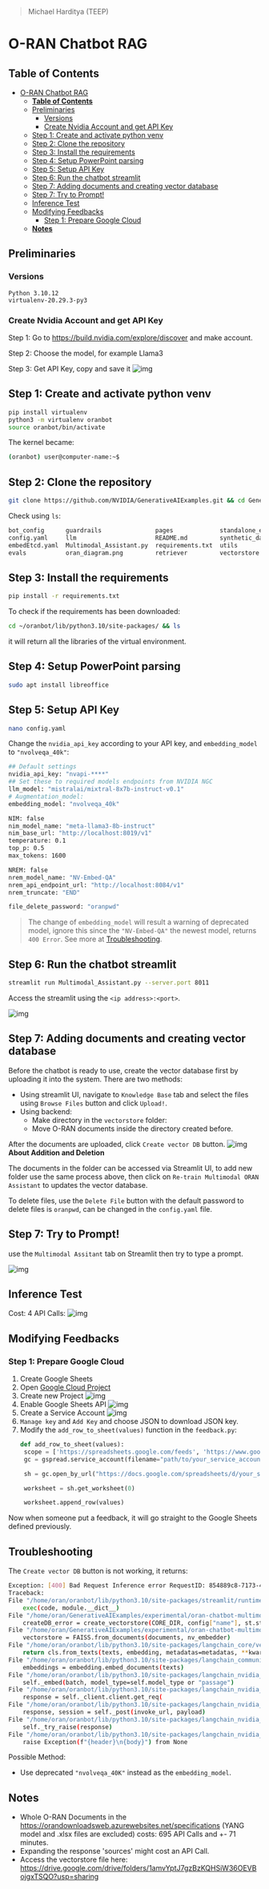 > Michael Harditya (TEEP)
# O-RAN Chatbot RAG
## **Table of Contents**
- [O-RAN Chatbot RAG](#o-ran-chatbot-rag)
  - [**Table of Contents**](#table-of-contents)
  - [Preliminaries](#preliminaries)
    - [Versions](#versions)
    - [Create Nvidia Account and get API Key](#create-nvidia-account-and-get-api-key)
  - [Step 1: Create and activate python venv](#step-1-create-and-activate-python-venv)
  - [Step 2: Clone the repository](#step-2-clone-the-repository)
  - [Step 3: Install the requirements](#step-3-install-the-requirements)
  - [Step 4: Setup PowerPoint parsing](#step-4-setup-powerpoint-parsing)
  - [Step 5: Setup API Key](#step-5-setup-api-key)
  - [Step 6: Run the chatbot streamlit](#step-6-run-the-chatbot-streamlit)
  - [Step 7: Adding documents and creating vector database](#step-7-adding-documents-and-creating-vector-database)
  - [Step 7: Try to Prompt!](#step-7-try-to-prompt)
  - [Inference Test](#inference-test)
  - [Modifying Feedbacks](#modifying-feedbacks)
    - [Step 1: Prepare Google Cloud](#step-1-prepare-google-cloud)
  - [**Notes**](#notes)


## Preliminaries
### Versions
```
Python 3.10.12
virtualenv-20.29.3-py3
```

### Create Nvidia Account and get API Key
Step 1: Go to https://build.nvidia.com/explore/discover and make account.

Step 2: Choose the model, for example Llama3

Step 3: Get API Key, copy and save it
![img](../images/getAPI.png)

## Step 1: Create and activate python venv
```bash
pip install virtualenv
python3 -m virtualenv oranbot
source oranbot/bin/activate
```

The kernel became:
```bash
(oranbot) user@computer-name:~$
```

## Step 2: Clone the repository
```bash
git clone https://github.com/NVIDIA/GenerativeAIExamples.git && cd GenerativeAIExamples/experimental/oran-chatbot-multimodal
```
Check using `ls`:
```bash
bot_config      guardrails               pages             standalone_embed.sh
config.yaml     llm                      README.md         synthetic_data_openai.json
embedEtcd.yaml  Multimodal_Assistant.py  requirements.txt  utils
evals           oran_diagram.png         retriever         vectorstore
```

## Step 3: Install the requirements
```bash
pip install -r requirements.txt
```

To check if the requirements has been downloaded:
```bash
cd ~/oranbot/lib/python3.10/site-packages/ && ls
```
it will return all the libraries of the virtual environment.

## Step 4: Setup PowerPoint parsing
```bash
sudo apt install libreoffice
```

## Step 5: Setup API Key
```bash
nano config.yaml
```
Change the `nvidia_api_key` according to your API key, and `embedding_model` to `"nvolveqa_40k"`:
```bash
## Default settings
nvidia_api_key: "nvapi-****"
## Set these to required models endpoints from NVIDIA NGC
llm_model: "mistralai/mixtral-8x7b-instruct-v0.1"
# Augmentation_model:
embedding_model: "nvolveqa_40k"

NIM: false
nim_model_name: "meta-llama3-8b-instruct"
nim_base_url: "http://localhost:8019/v1"
temperature: 0.1
top_p: 0.5
max_tokens: 1600

NREM: false
nrem_model_name: "NV-Embed-QA"
nrem_api_endpoint_url: "http://localhost:8084/v1"
nrem_truncate: "END"

file_delete_password: "oranpwd"
```

>The change of `embedding_model` will result a warning of deprecated model, ignore this since the `"NV-Embed-QA"` the newest model, returns `400 Error`. See more at [Troubleshooting](#troubleshooting).

## Step 6: Run the chatbot streamlit
```bash
streamlit run Multimodal_Assistant.py --server.port 8011
```

Access the streamlit using the `<ip address>:<port>`.

![img](../images/oran-chat.png)

## Step 7: Adding documents and creating vector database
Before the chatbot is ready to use, create the vector database first by uploading it into the system. There are two methods:
- Using streamlit UI, navigate to `Knowledge Base` tab and select the files using `Browse Files` button and click `Upload!`.
- Using backend:
  - Make directory in the `vectorstore` folder:
  - Move O-RAN documents inside the directory created before.

After the documents are uploaded, click `Create vector DB` button.
![img](../images/upload-files.png)
**About Addition and Deletion**

The documents in the folder can be accessed via Streamlit UI, to add new folder use the same process above, then click on `Re-train Multimodal ORAN Assistant` to updates the vector database.

To delete files, use the `Delete File` button with the default password to delete files is `oranpwd`, can be changed in the `config.yaml` file.

## Step 7: Try to Prompt!
use the `Multimodal Assitant` tab on Streamlit then try to type a prompt.

![img](../images/prompting.png)

## Inference Test

Cost: 4 API Calls:
![img](../images/query-1.png)

## Modifying Feedbacks
### Step 1: Prepare Google Cloud
1. Create Google Sheets
2. Open [Google Cloud Project](https://console.cloud.google.com/)
3. Create new Project
   ![img](../images/feedback1.png)
4. Enable Google Sheets API 
   ![img](../images/feedback2.png)
5. Create a Service Account
   ![img](../images/feedback3.png)
6. `Manage key` and `Add Key` and choose JSON to download JSON key.
7. Modify the `add_row_to_sheet(values)` function in the `feedback.py`:
   ```python
   def add_row_to_sheet(values):
    scope = ['https://spreadsheets.google.com/feeds', 'https://www.googleapis.com/auth/drive']
    gc = gspread.service_account(filename="path/to/your_service_account_file.json")

    sh = gc.open_by_url("https://docs.google.com/spreadsheets/d/your_spreadsheet_id/edit#gid=0")

    worksheet = sh.get_worksheet(0)

    worksheet.append_row(values)
    ```
Now when someone put a feedback, it will go straight to the Google Sheets defined previously.

## **Troubleshooting**
The `Create vector DB` button is not working, it returns:
```bash
Exception: [400] Bad Request Inference error RequestID: 854889c8-7173-4ce5-b765-e2bf7202ce7e
Traceback:
File "/home/oran/oranbot/lib/python3.10/site-packages/streamlit/runtime/scriptrunner/script_runner.py", line 535, in _run_script
    exec(code, module.__dict__)
File "/home/oran/GenerativeAIExamples/experimental/oran-chatbot-multimodal/pages/1_Knowledge_Base.py", line 102, in <module>
    createDB_error = create_vectorstore(CORE_DIR, config["name"], st.status)
File "/home/oran/GenerativeAIExamples/experimental/oran-chatbot-multimodal/vectorstore/vectorstore_updater.py", line 290, in create_vectorstore
    vectorstore = FAISS.from_documents(documents, nv_embedder)
File "/home/oran/oranbot/lib/python3.10/site-packages/langchain_core/vectorstores.py", line 635, in from_documents
    return cls.from_texts(texts, embedding, metadatas=metadatas, **kwargs)
File "/home/oran/oranbot/lib/python3.10/site-packages/langchain_community/vectorstores/faiss.py", line 930, in from_texts
    embeddings = embedding.embed_documents(texts)
File "/home/oran/oranbot/lib/python3.10/site-packages/langchain_nvidia_ai_endpoints/embeddings.py", line 169, in embed_documents
    self._embed(batch, model_type=self.model_type or "passage")
File "/home/oran/oranbot/lib/python3.10/site-packages/langchain_nvidia_ai_endpoints/embeddings.py", line 142, in _embed
    response = self._client.client.get_req(
File "/home/oran/oranbot/lib/python3.10/site-packages/langchain_nvidia_ai_endpoints/_common.py", line 356, in get_req
    response, session = self._post(invoke_url, payload)
File "/home/oran/oranbot/lib/python3.10/site-packages/langchain_nvidia_ai_endpoints/_common.py", line 204, in _post
    self._try_raise(response)
File "/home/oran/oranbot/lib/python3.10/site-packages/langchain_nvidia_ai_endpoints/_common.py", line 298, in _try_raise
    raise Exception(f"{header}\n{body}") from None
```
Possible Method:
- Use deprecated `"nvolveqa_40K"` instead as the `embedding_model`.

## **Notes**
- Whole O-RAN Documents in the https://orandownloadsweb.azurewebsites.net/specifications (YANG model and .xlsx files are excluded) costs: 695 API Calls and +- 71 minutes.
- Expanding the response 'sources' might cost an API Call.
- Access the vectorstore file here: https://drive.google.com/drive/folders/1amvYptJ7gzBzKQHSiW36OEVBojgxTSQO?usp=sharing